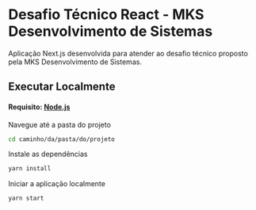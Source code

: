 # Desafio Técnico React - MKS Desenvolvimento de Sistemas

Aplicação Next.js desenvolvida para atender ao desafio técnico proposto pela MKS Desenvolvimento de Sistemas.

## Executar Localmente

#### Requisito: [Node.js](https://nodejs.org/en/download/current)

Navegue até a pasta do projeto

```bash
cd caminho/da/pasta/do/projeto
```

Instale as dependências

```bash
yarn install
```

Iniciar a aplicação localmente

```bash
yarn start
```
